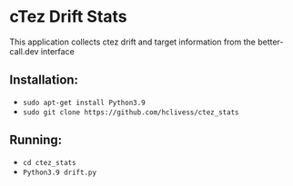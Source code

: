 # cTez Drift Stats
This application collects ctez drift and target information from the better-call.dev interface
## Installation: 
- `sudo apt-get install Python3.9`
- `sudo git clone https://github.com/hclivess/ctez_stats`
## Running: 
- `cd ctez_stats`
- `Python3.9 drift.py`
